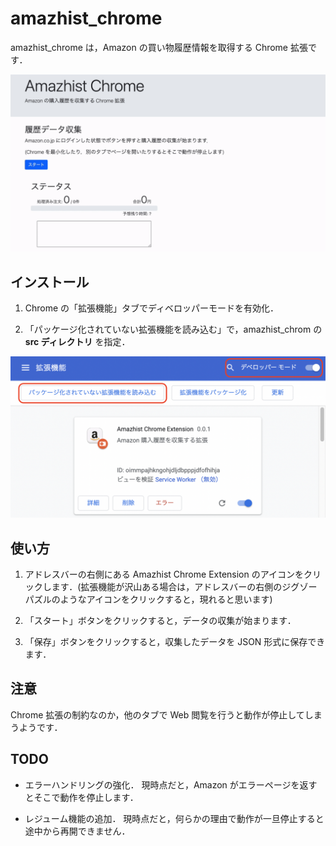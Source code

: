 # amazhist_chrome

amazhist_chrome は，Amazon の買い物履歴情報を取得する Chrome 拡張です．

![スクリーンショット](img/movie.gif)

## インストール

1. Chrome の「拡張機能」タブでディベロッパーモードを有効化．

2. 「パッケージ化されていない拡張機能を読み込む」で，amazhist_chrom の **src ディレクトリ** を指定．

![スクリーンショット](img/usage_1.png)

## 使い方

1. アドレスバーの右側にある Amazhist Chrome Extension のアイコンをクリックします．(拡張機能が沢山ある場合は，アドレスバーの右側のジグゾーパズルのようなアイコンをクリックすると，現れると思います)

2. 「スタート」ボタンをクリックすると，データの収集が始まります．

3. 「保存」ボタンをクリックすると，収集したデータを JSON 形式に保存できます．

## 注意

Chrome 拡張の制約なのか，他のタブで Web 閲覧を行うと動作が停止してしまうようです．


## TODO

- エラーハンドリングの強化．
  現時点だと，Amazon がエラーページを返すとそこで動作を停止します．

- レジューム機能の追加．
  現時点だと，何らかの理由で動作が一旦停止すると途中から再開できません．
